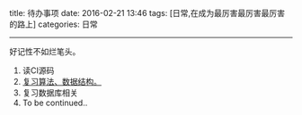 
title: 待办事项
date: 2016-02-21 13:46
tags: [日常,在成为最厉害最厉害最厉害的路上]
categories: 日常

---
 
 好记性不如烂笔头。

<!-- more -->

1. 读CI源码
2. [复习算法、数据结构。](http://zh.visualgo.net/)
3. 复习数据库相关
4. To be continued..

